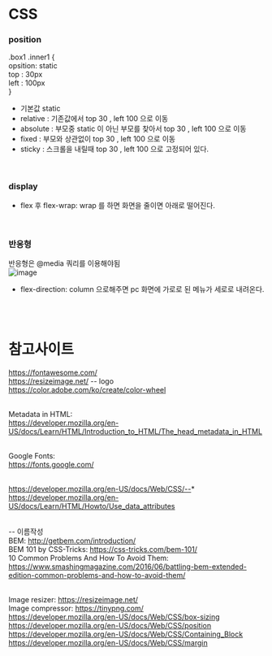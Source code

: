 # CSS

### position
.box1 .inner1 {<br />
opsition: static<br />
top : 30px <br />
left : 100px <br />
}<br />
- 기본값 static <br />
- relative : 기존값에서 top 30 , left 100 으로 이동  <br />
- absolute : 부모중 static 이 아닌 부모를 찾아서 top 30 , left 100 으로 이동  <br />
- fixed : 부모와 상관없이 top 30 , left 100 으로 이동 <br />
- sticky : 스크롤을 내릴때 top 30 , left 100 으로 고정되어 있다. <br />
<br />

### display <br />
- flex 후 flex-wrap: wrap 를 하면 화면을 줄이면 아래로 떨어진다. <br />
<br />

### 반응형 <br />
반응형은 @media 쿼리를 이용해야됨 <br />
![image](https://user-images.githubusercontent.com/6093105/230565826-49fc977a-3ea3-490d-ab6a-87560383e6c8.png)
<br />
- flex-direction: column 으로해주면 pc 화면에 가로로 된 메뉴가 세로로 내려온다.
<br />
<br /> 

# 참고사이트
https://fontawesome.com/ <br />
https://resizeimage.net/	-- logo <br />
https://color.adobe.com/ko/create/color-wheel <br /><br />

Metadata in HTML: <br />
https://developer.mozilla.org/en-US/docs/Learn/HTML/Introduction_to_HTML/The_head_metadata_in_HTML
<br /><br />

Google Fonts: <br />
https://fonts.google.com/
<br /><br />

https://developer.mozilla.org/en-US/docs/Web/CSS/--*
<br />
https://developer.mozilla.org/en-US/docs/Learn/HTML/Howto/Use_data_attributes
<br />
<br />

-- 이름작성 <br />
BEM: http://getbem.com/introduction/ <br />
BEM 101 by CSS-Tricks: https://css-tricks.com/bem-101/ <br />
10 Common Problems And How To Avoid Them: <br />
https://www.smashingmagazine.com/2016/06/battling-bem-extended-edition-common-problems-and-how-to-avoid-them/ 
<br /><br />

Image resizer: https://resizeimage.net/ <br />
Image compressor: https://tinypng.com/ <br />
https://developer.mozilla.org/en-US/docs/Web/CSS/box-sizing <br />
https://developer.mozilla.org/en-US/docs/Web/CSS/position <br />
https://developer.mozilla.org/en-US/docs/Web/CSS/Containing_Block <br />
https://developer.mozilla.org/en-US/docs/Web/CSS/margin <br />

